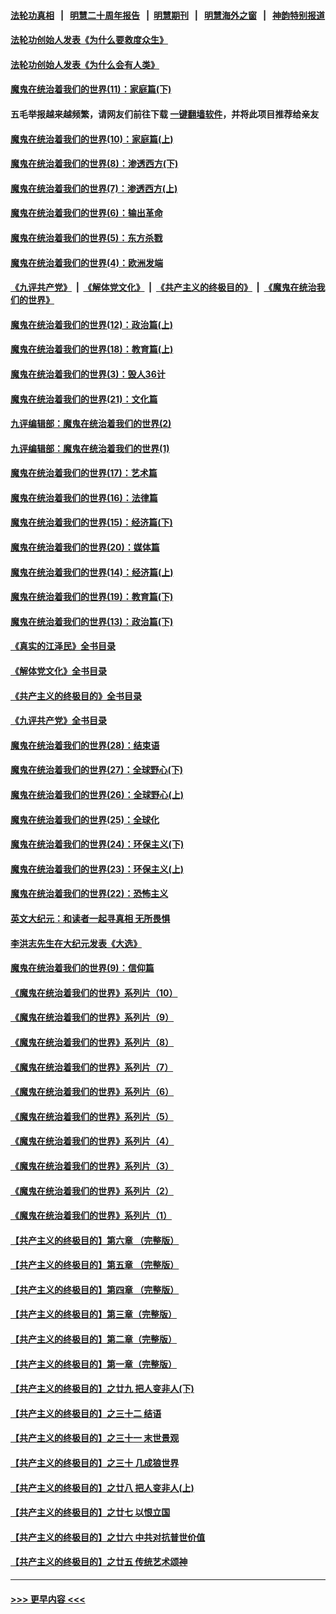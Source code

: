 #### [法轮功真相](https://github.com/gfw-breaker/truth/blob/master/README.md?t=0) &nbsp;&nbsp;|&nbsp;&nbsp; [明慧二十周年报告](https://github.com/gfw-breaker/mh-reports/blob/master/README.md?t=0) &nbsp;&nbsp;|&nbsp;&nbsp;[明慧期刊](https://github.com/gfw-breaker/mh-qikan) &nbsp;&nbsp;|&nbsp;&nbsp; [明慧海外之窗](https://github.com/gfw-breaker/mh-news/blob/master/README.md?t=0) &nbsp;&nbsp;|&nbsp;&nbsp; [神韵特别报道](https://github.com/gfw-breaker/mh-news/blob/master/shenyun.md?t=0)
#### [法轮功创始人发表《为什么要救度众生》](../pages/nsc422/n13975246.md?t=05240043) 
#### [法轮功创始人发表《为什么会有人类》](../pages/nsc422/n13912117.md?t=05240043) 
#### [魔鬼在统治着我们的世界(11)：家庭篇(下)](../pages/nsc422/n10440961.md?t=05240043) 
#### 五毛举报越来越频繁，请网友们前往下载 [一键翻墙软件](https://github.com/gfw-breaker/ssr-accounts)，并将此项目推荐给亲友
#### [魔鬼在统治着我们的世界(10)：家庭篇(上)](../pages/nsc422/n10435448.md?t=05240043) 
#### [魔鬼在统治着我们的世界(8)：渗透西方(下)](../pages/nsc422/n10429603.md?t=05240043) 
#### [魔鬼在统治着我们的世界(7)：渗透西方(上)](../pages/nsc422/n10426013.md?t=05240043) 
#### [魔鬼在统治着我们的世界(6)：输出革命](../pages/nsc422/n10421536.md?t=05240043) 
#### [魔鬼在统治着我们的世界(5)：东方杀戮](../pages/nsc422/n10417707.md?t=05240043) 
#### [魔鬼在统治着我们的世界(4)：欧洲发端](../pages/nsc422/n10414890.md?t=05240043) 
#### [《九评共产党》](https://github.com/begood0513/9ping.md/blob/master/README.md) &nbsp;|&nbsp; [《解体党文化》](../../../../jtdwh.md/blob/master/README.md)  &nbsp;|&nbsp; [《共产主义的终极目的》](../../../../gczydzjmd.md/blob/master/README.md) &nbsp;|&nbsp; [《魔鬼在统治我们的世界》](../../../../mgztzwmdsj.md/blob/master/README.md) 
#### [魔鬼在统治着我们的世界(12)：政治篇(上)](../pages/nsc422/n10444576.md?t=05240043) 
#### [魔鬼在统治着我们的世界(18)：教育篇(上)](../pages/nsc422/n10526970.md?t=05240043) 
#### [魔鬼在统治着我们的世界(3)：毁人36计](../pages/nsc422/n10411583.md?t=05240043) 
#### [魔鬼在统治着我们的世界(21)：文化篇](../pages/nsc422/n10597706.md?t=05240043) 
#### [九评编辑部：魔鬼在统治着我们的世界(2)](../pages/nsc422/n10410036.md?t=05240043) 
#### [九评编辑部：魔鬼在统治着我们的世界(1)](../pages/nsc422/n10406825.md?t=05240043) 
#### [魔鬼在统治着我们的世界(17)：艺术篇](../pages/nsc422/n10499093.md?t=05240043) 
#### [魔鬼在统治着我们的世界(16)：法律篇](../pages/nsc422/n10485969.md?t=05240043) 
#### [魔鬼在统治着我们的世界(15)：经济篇(下)](../pages/nsc422/n10469975.md?t=05240043) 
#### [魔鬼在统治着我们的世界(20)：媒体篇](../pages/nsc422/n10586579.md?t=05240043) 
#### [魔鬼在统治着我们的世界(14)：经济篇(上)](../pages/nsc422/n10457370.md?t=05240043) 
#### [魔鬼在统治着我们的世界(19)：教育篇(下)](../pages/nsc422/n10564808.md?t=05240043) 
#### [魔鬼在统治着我们的世界(13)：政治篇(下)](../pages/nsc422/n10448270.md?t=05240043) 
#### [《真实的江泽民》全书目录](../pages/nsc422/n13721399.md?t=05240043) 
#### [《解体党文化》全书目录](../pages/nsc422/n13721157.md?t=05240043) 
#### [《共产主义的终极目的》全书目录](../pages/nsc422/n13721048.md?t=05240043) 
#### [《九评共产党》全书目录](../pages/nsc422/n13708085.md?t=05240043) 
#### [魔鬼在统治着我们的世界(28)：结束语](../pages/nsc422/n10936246.md?t=05240043) 
#### [魔鬼在统治着我们的世界(27)：全球野心(下)](../pages/nsc422/n10928319.md?t=05240043) 
#### [魔鬼在统治着我们的世界(26)：全球野心(上)](../pages/nsc422/n10900318.md?t=05240043) 
#### [魔鬼在统治着我们的世界(25)：全球化](../pages/nsc422/n10788205.md?t=05240043) 
#### [魔鬼在统治着我们的世界(24)：环保主义(下)](../pages/nsc422/n10695307.md?t=05240043) 
#### [魔鬼在统治着我们的世界(23)：环保主义(上)](../pages/nsc422/n10688613.md?t=05240043) 
#### [魔鬼在统治着我们的世界(22)：恐怖主义](../pages/nsc422/n10614727.md?t=05240043) 
#### [英文大纪元：和读者一起寻真相 无所畏惧](../pages/nsc422/n12542027.md?t=05240043) 
#### [李洪志先生在大纪元发表《大选》](../pages/nsc422/n12534746.md?t=05240043) 
#### [魔鬼在统治着我们的世界(9)：信仰篇](../pages/nsc422/n10432159.md?t=05240043) 
#### [《魔鬼在统治着我们的世界》系列片（10）](../pages/nsc422/n12292670.md?t=05240043) 
#### [《魔鬼在统治着我们的世界》系列片（9）](../pages/nsc422/n12290859.md?t=05240043) 
#### [《魔鬼在统治着我们的世界》系列片（8）](../pages/nsc422/n12287445.md?t=05240043) 
#### [《魔鬼在统治着我们的世界》系列片（7）](../pages/nsc422/n12283425.md?t=05240043) 
#### [《魔鬼在统治着我们的世界》系列片（6）](../pages/nsc422/n12282314.md?t=05240043) 
#### [《魔鬼在统治着我们的世界》系列片（5）](../pages/nsc422/n12281419.md?t=05240043) 
#### [《魔鬼在统治着我们的世界》系列片（4）](../pages/nsc422/n12274024.md?t=05240043) 
#### [《魔鬼在统治着我们的世界》系列片（3）](../pages/nsc422/n12271322.md?t=05240043) 
#### [《魔鬼在统治着我们的世界》系列片（2）](../pages/nsc422/n12269049.md?t=05240043) 
#### [《魔鬼在统治着我们的世界》系列片（1）](../pages/nsc422/n12267575.md?t=05240043) 
#### [【共产主义的终极目的】第六章 （完整版）](../pages/nsc422/n11428913.md?t=05240043) 
#### [【共产主义的终极目的】第五章 （完整版）](../pages/nsc422/n11428912.md?t=05240043) 
#### [【共产主义的终极目的】第四章 （完整版）](../pages/nsc422/n11428907.md?t=05240043) 
#### [【共产主义的终极目的】第三章（完整版）](../pages/nsc422/n11428848.md?t=05240043) 
#### [【共产主义的终极目的】第二章（完整版）](../pages/nsc422/n11428831.md?t=05240043) 
#### [【共产主义的终极目的】第一章（完整版）](../pages/nsc422/n11417651.md?t=05240043) 
#### [【共产主义的终极目的】之廿九 把人变非人(下)](../pages/nsc422/n11344140.md?t=05240043) 
#### [【共产主义的终极目的】之三十二 结语](../pages/nsc422/n11360535.md?t=05240043) 
#### [【共产主义的终极目的】之三十一 末世景观](../pages/nsc422/n11351129.md?t=05240043) 
#### [【共产主义的终极目的】之三十 几成狼世界](../pages/nsc422/n11348280.md?t=05240043) 
#### [【共产主义的终极目的】之廿八 把人变非人(上)](../pages/nsc422/n11340492.md?t=05240043) 
#### [【共产主义的终极目的】之廿七 以恨立国](../pages/nsc422/n11336944.md?t=05240043) 
#### [【共产主义的终极目的】之廿六 中共对抗普世价值](../pages/nsc422/n11324785.md?t=05240043) 
#### [【共产主义的终极目的】之廿五 传统艺术颂神](../pages/nsc422/n11296396.md?t=05240043) 

----
#### [ >>> 更早内容 <<< ](../indexes/nsc422-earlier.md)
